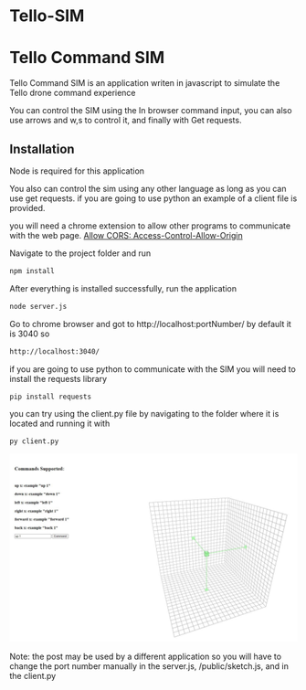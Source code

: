 # Tello-SIM

# Tello Command SIM

Tello Command SIM is an application writen in javascript to simulate the Tello drone command experience 

You can control the SIM using the In browser command input, you can also use arrows and w,s to control it, and finally with Get requests. 

## Installation
Node is required for this application

You also can control the sim using any other language as long as you can use get requests. if you are going to use python an example of a client file is provided.

you will need a chrome extension to allow other programs to communicate with the web page. [Allow CORS: Access-Control-Allow-Origin](https://chrome.google.com/webstore/detail/allow-cors-access-control/lhobafahddgcelffkeicbaginigeejlf?hl=en)

Navigate to the project folder and run  
```bash
npm install
```
After everything is installed successfully, run the application
```bash
node server.js 
```
Go to chrome browser and got to http://localhost:portNumber/ by default it is 3040 so 
```bash
http://localhost:3040/
```

if you are going to use python to communicate with the SIM you will need to install the requests library 
```bash
pip install requests
```

you can try using the client.py file by navigating to the folder where it is located and running it with
```bash
py client.py
``` 

![](SIM.JPG)

Note: the post may be used by a different application so you will have to change the port number manually in the server.js, /public/sketch.js, and in the client.py
